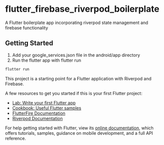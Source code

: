 # flutter_firebase_riverpod_boilerplate

A Flutter boilerplate app incorporating riverpod state management and firebase functionality

## Getting Started

1. Add your google_services.json file in the android/app directory
2. Run the flutter app with flutter run
```cmd
flutter run
```


This project is a starting point for a Flutter application with Riverpod and Firebase.

A few resources to get you started if this is your first Flutter project:

- [Lab: Write your first Flutter app](https://flutter.dev/docs/get-started/codelab)
- [Cookbook: Useful Flutter samples](https://flutter.dev/docs/cookbook)
- [FlutterFire Documentation](https://firebase.flutter.dev/docs/overview/)
- [Riverpod Documentation](https://riverpod.dev/docs/getting_started/)

For help getting started with Flutter, view its
[online documentation](https://flutter.dev/docs), which offers tutorials,
samples, guidance on mobile development, and a full API reference.
